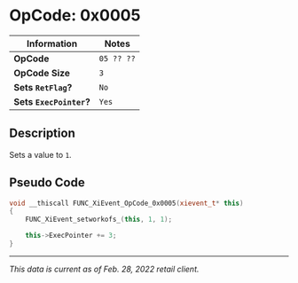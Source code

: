 # OpCode: 0x0005

| Information               | Notes |
|---                        |---    |
| **OpCode**                | `05 ?? ??` |
| **OpCode Size**           | `3`   |
| **Sets `RetFlag`?**       | `No`  |
| **Sets `ExecPointer`?**   | `Yes` |

## Description

Sets a value to `1`.

## Pseudo Code

```cpp
void __thiscall FUNC_XiEvent_OpCode_0x0005(xievent_t* this)
{
    FUNC_XiEvent_setworkofs_(this, 1, 1);

    this->ExecPointer += 3;
}
```

---

_This data is current as of Feb. 28, 2022 retail client._